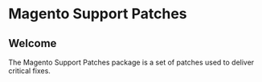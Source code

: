 # Magento Support Patches

## Welcome
The Magento Support Patches package is a set of patches used to deliver critical fixes.
